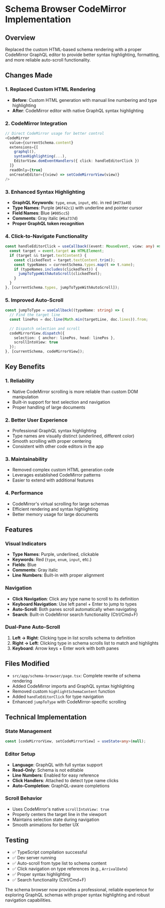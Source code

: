 # Schema Browser CodeMirror Implementation

## Overview
Replaced the custom HTML-based schema rendering with a proper CodeMirror GraphQL editor to provide better syntax highlighting, formatting, and more reliable auto-scroll functionality.

## Changes Made

### 1. Replaced Custom HTML Rendering
- **Before**: Custom HTML generation with manual line numbering and type highlighting
- **After**: CodeMirror editor with native GraphQL syntax highlighting

### 2. CodeMirror Integration
```typescript
// Direct CodeMirror usage for better control
<CodeMirror
  value={currentSchema.content}
  extensions={[
    graphql(),
    syntaxHighlighting(...),
    EditorView.domEventHandlers({ click: handleEditorClick })
  ]}
  readOnly={true}
  onCreateEditor={(view) => setCodeMirrorView(view)}
/>
```

### 3. Enhanced Syntax Highlighting
- **GraphQL Keywords**: `type`, `enum`, `input`, etc. in red (`#d73a49`)
- **Type Names**: Purple (`#6f42c1`) with underline and pointer cursor
- **Field Names**: Blue (`#005cc5`)
- **Comments**: Gray italic (`#6a737d`)
- **Proper GraphQL token recognition**

### 4. Click-to-Navigate Functionality
```typescript
const handleEditorClick = useCallback((event: MouseEvent, view: any) => {
  const target = event.target as HTMLElement;
  if (target && target.textContent) {
    const clickedText = target.textContent.trim();
    const typeNames = currentSchema.types.map(t => t.name);
    if (typeNames.includes(clickedText)) {
      jumpToTypeWithAutoScroll(clickedText);
    }
  }
}, [currentSchema.types, jumpToTypeWithAutoScroll]);
```

### 5. Improved Auto-Scroll
```typescript
const jumpToType = useCallback((typeName: string) => {
  // Find the target line
  const linePos = doc.line(Math.min(targetLine, doc.lines)).from;
  
  // Dispatch selection and scroll
  codeMirrorView.dispatch({
    selection: { anchor: linePos, head: linePos },
    scrollIntoView: true
  });
}, [currentSchema, codeMirrorView]);
```

## Key Benefits

### 1. **Reliability**
- Native CodeMirror scrolling is more reliable than custom DOM manipulation
- Built-in support for text selection and navigation
- Proper handling of large documents

### 2. **Better User Experience**
- Professional GraphQL syntax highlighting
- Type names are visually distinct (underlined, different color)
- Smooth scrolling with proper centering
- Consistent with other code editors in the app

### 3. **Maintainability**
- Removed complex custom HTML generation code
- Leverages established CodeMirror patterns
- Easier to extend with additional features

### 4. **Performance**
- CodeMirror's virtual scrolling for large schemas
- Efficient rendering and syntax highlighting
- Better memory usage for large documents

## Features

### Visual Indicators
- **Type Names**: Purple, underlined, clickable
- **Keywords**: Red (`type`, `enum`, `input`, etc.)
- **Fields**: Blue
- **Comments**: Gray italic
- **Line Numbers**: Built-in with proper alignment

### Navigation
- **Click Navigation**: Click any type name to scroll to its definition
- **Keyboard Navigation**: Use left panel + Enter to jump to types
- **Auto-Scroll**: Both panes scroll automatically when navigating
- **Search**: Built-in CodeMirror search functionality (Ctrl/Cmd+F)

### Dual-Pane Auto-Scroll
1. **Left → Right**: Clicking type in list scrolls schema to definition
2. **Right → Left**: Clicking type in schema scrolls list to match and highlights
3. **Keyboard**: Arrow keys + Enter work with both panes

## Files Modified
- `src/app/schema-browser/page.tsx`: Complete rewrite of schema rendering
- Added CodeMirror imports and GraphQL syntax highlighting
- Removed custom `highlightSchemaContent` function
- Added `handleEditorClick` for type navigation
- Enhanced `jumpToType` with CodeMirror-specific scrolling

## Technical Implementation

### State Management
```typescript
const [codeMirrorView, setCodeMirrorView] = useState<any>(null);
```

### Editor Setup
- **Language**: GraphQL with full syntax support
- **Read-Only**: Schema is not editable
- **Line Numbers**: Enabled for easy reference
- **Click Handlers**: Attached to detect type name clicks
- **Auto-Completion**: GraphQL-aware completions

### Scroll Behavior
- Uses CodeMirror's native `scrollIntoView: true`
- Properly centers the target line in the viewport
- Maintains selection state during navigation
- Smooth animations for better UX

## Testing
- ✅ TypeScript compilation successful
- ✅ Dev server running
- ✅ Auto-scroll from type list to schema content
- ✅ Click navigation on type references (e.g., `ArrivalDate`)
- ✅ Proper syntax highlighting
- ✅ Search functionality (Ctrl/Cmd+F)

The schema browser now provides a professional, reliable experience for exploring GraphQL schemas with proper syntax highlighting and robust navigation capabilities.

